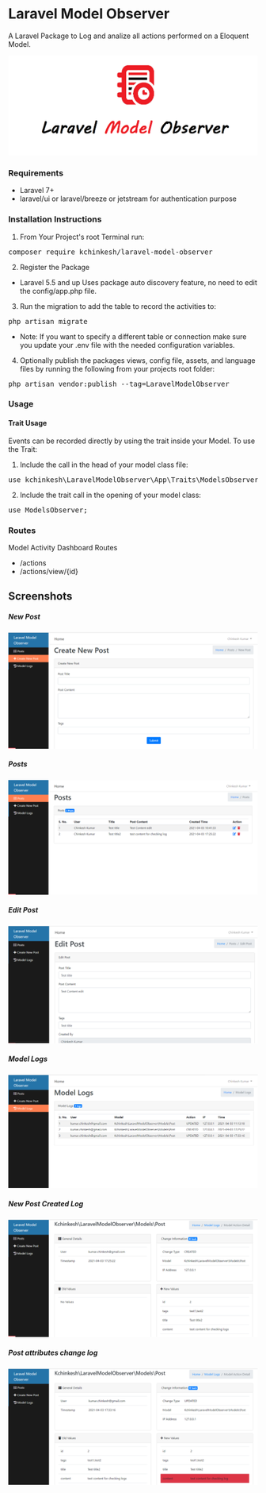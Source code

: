 # Laravel Model Observer
A Laravel Package to Log and analize all actions performed on a Eloquent Model.

![Laravel Model Logger](https://github.com/Kchinkesh/Laravel-Model-Observer/blob/main/logger.png?raw=true)

### Requirements
- Laravel 7+
- laravel/ui or laravel/breeze or jetstream for authentication purpose

### Installation Instructions
1. From Your Project's root Terminal run:
<pre>composer require kchinkesh/laravel-model-observer</pre>
2. Register the Package
- Laravel 5.5 and up Uses package auto discovery feature, no need to edit the config/app.php file.
3. Run the migration to add the table to record the activities to:
<pre>php artisan migrate</pre>
- Note: If you want to specify a different table or connection make sure you update your .env file with the needed configuration variables.
4. Optionally publish the packages views, config file, assets, and language files by running the following from your projects root folder:
<pre>php artisan vendor:publish --tag=LaravelModelObserver</pre>
### Usage
#### Trait Usage
Events can be recorded directly by using the trait inside your Model.
To use the Trait:
1. Include the call in the head of your model class file:
<pre>use kchinkesh\LaravelModelObserver\App\Traits\ModelsObserver;</pre>
2. Include the trait call in the opening of your model class:
<pre>use ModelsObserver;</pre>
### Routes
Model Activity Dashboard Routes
 - /actions
 - /actions/view/{id}
## Screenshots
##### New Post
![New Post](https://github.com/kchinkesh/Laravel-Model-Observer/blob/main/create.png)
##### Posts 
![Posts](https://github.com/kchinkesh/Laravel-Model-Observer/blob/main/posts.png)
##### Edit Post
![Edit Post](https://github.com/kchinkesh/Laravel-Model-Observer/blob/main/edit.png)
##### Model Logs
![Logs](https://github.com/kchinkesh/Laravel-Model-Observer/blob/main/logs.png)
##### New Post Created Log
![New](https://github.com/kchinkesh/Laravel-Model-Observer/blob/main/deatil_create.png)
##### Post attributes change log
![Change](https://github.com/kchinkesh/Laravel-Model-Observer/blob/main/detail_change.png)
